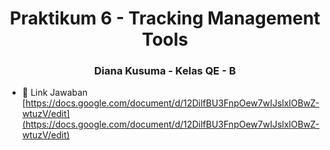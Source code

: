 <h1 align="center">Praktikum 6 - Tracking Management Tools</h1>
<h3 align="center">Diana Kusuma - Kelas QE - B</h3>

- 📄 Link Jawaban [https://docs.google.com/document/d/12DilfBU3FnpOew7wIJslxlOBwZ-wtuzV/edit](https://docs.google.com/document/d/12DilfBU3FnpOew7wIJslxlOBwZ-wtuzV/edit)
